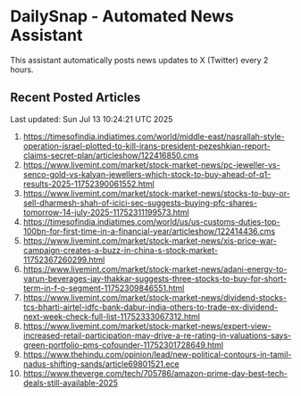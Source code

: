 # DailySnap - Automated News Assistant

This assistant automatically posts news updates to X (Twitter) every 2 hours.

## Recent Posted Articles

Last updated: Sun Jul 13 10:24:21 UTC 2025

1. https://timesofindia.indiatimes.com/world/middle-east/nasrallah-style-operation-israel-plotted-to-kill-irans-president-pezeshkian-report-claims-secret-plan/articleshow/122416850.cms
2. https://www.livemint.com/market/stock-market-news/pc-jeweller-vs-senco-gold-vs-kalyan-jewellers-which-stock-to-buy-ahead-of-q1-results-2025-11752390061552.html
3. https://www.livemint.com/market/stock-market-news/stocks-to-buy-or-sell-dharmesh-shah-of-icici-sec-suggests-buying-pfc-shares-tomorrow-14-july-2025-11752311199573.html
4. https://timesofindia.indiatimes.com/world/us/us-customs-duties-top-100bn-for-first-time-in-a-financial-year/articleshow/122414436.cms
5. https://www.livemint.com/market/stock-market-news/xis-price-war-campaign-creates-a-buzz-in-china-s-stock-market-11752367260299.html
6. https://www.livemint.com/market/stock-market-news/adani-energy-to-varun-beverages-jay-thakkar-suggests-three-stocks-to-buy-for-short-term-in-f-o-segment-11752309846551.html
7. https://www.livemint.com/market/stock-market-news/dividend-stocks-tcs-bharti-airtel-idfc-bank-dabur-india-others-to-trade-ex-dividend-next-week-check-full-list-11752333067312.html
8. https://www.livemint.com/market/stock-market-news/expert-view-increased-retail-participation-may-drive-a-re-rating-in-valuations-says-green-portfolio-pms-cofounder-11752301728649.html
9. https://www.thehindu.com/opinion/lead/new-political-contours-in-tamil-nadus-shifting-sands/article69801521.ece
10. https://www.theverge.com/tech/705786/amazon-prime-day-best-tech-deals-still-available-2025
